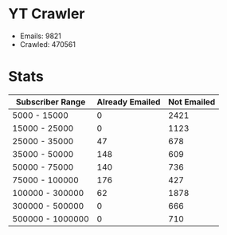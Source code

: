 # YT Crawler
- Emails: 9821
- Crawled: 470561

# Stats
| Subscriber Range  | Already Emailed | Not Emailed |
|-------|-------|-------|
| 5000 - 15000 | 0 | 2421 |
| 15000 - 25000 | 0 | 1123 |
| 25000 - 35000 | 47 | 678 |
| 35000 - 50000 | 148 | 609 |
| 50000 - 75000 | 140 | 736 |
| 75000 - 100000 | 176 | 427 |
| 100000 - 300000 | 62 | 1878 |
| 300000 - 500000 | 0 | 666 |
| 500000 - 1000000 | 0 | 710 |
